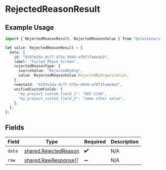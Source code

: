# RejectedReasonResult

## Example Usage

```typescript
import { RejectedReasonResult, RejectedReasonValue } from "@stackone/stackone-client-ts/sdk/models/shared";

let value: RejectedReasonResult = {
  data: {
    id: "8187e5da-dc77-475e-9949-af0f1fa4e4e3",
    label: "Failed Phone Screen",
    rejectedReasonType: {
      sourceValue: "RejectedByOrg",
      value: RejectedReasonValue.RejectedByOrganization,
    },
    remoteId: "8187e5da-dc77-475e-9949-af0f1fa4e4e3",
    unifiedCustomFields: {
      "my_project_custom_field_1": "REF-1236",
      "my_project_custom_field_2": "some other value",
    },
  },
};
```

## Fields

| Field                                                                 | Type                                                                  | Required                                                              | Description                                                           |
| --------------------------------------------------------------------- | --------------------------------------------------------------------- | --------------------------------------------------------------------- | --------------------------------------------------------------------- |
| `data`                                                                | [shared.RejectedReason](../../../sdk/models/shared/rejectedreason.md) | :heavy_check_mark:                                                    | N/A                                                                   |
| `raw`                                                                 | [shared.RawResponse](../../../sdk/models/shared/rawresponse.md)[]     | :heavy_minus_sign:                                                    | N/A                                                                   |